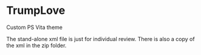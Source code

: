# TrumpLove
Custom PS Vita theme

The stand-alone xml file is just for individual review.  There is also a copy of the xml in the zip folder.
